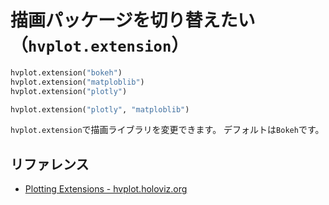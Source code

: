 # 描画パッケージを切り替えたい（``hvplot.extension``）

```python
hvplot.extension("bokeh")
hvplot.extension("matploblib")
hvplot.extension("plotly")

hvplot.extension("plotly", "matploblib")
```

``hvplot.extension``で描画ライブラリを変更できます。
デフォルトは``Bokeh``です。

## リファレンス

- [Plotting Extensions - hvplot.holoviz.org](https://hvplot.holoviz.org/user_guide/Plotting_Extensions.html)
